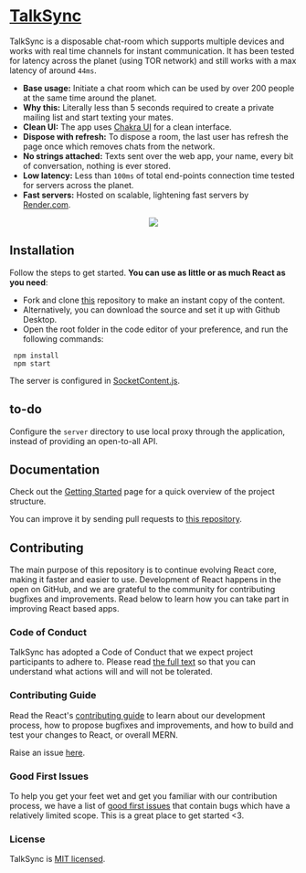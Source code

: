 # [TalkSync](talk-sync-ten.vercel.app/)

TalkSync is a disposable chat-room which supports multiple devices and works with real time channels for instant communication.
It has been tested for latency across the planet (using TOR network) and still works with a max latency of around `44ms`.

- **Base usage:** Initiate a chat room which can be used by over 200 people at the same time around the planet.
- **Why this:** Literally less than 5 seconds required to create a private mailing list and start texting your mates.
- **Clean UI:** The app uses [Chakra UI](https://chakra-ui.com/) for a clean interface.
- **Dispose with refresh:** To dispose a room, the last user has refresh the page once which removes chats from the network.
- **No strings attached:** Texts sent over the web app, your name, every bit of conversation, nothing is ever stored.
- **Low latency:** Less than `100ms` of total end-points connection time tested for servers across the planet.
- **Fast servers:** Hosted on scalable, lightening fast servers by [Render.com](https://render.com).

<div align="center">
  <img src="https://cdn.statically.io/gh/thatsameguyokay/images/main/fortlax.png">
</div>

## Installation

Follow the steps to get started. **You can use as little or as much React as you need**:

- Fork and clone [this](https://github.com/Aryan-Sanghi-008/TalkSync) repository to make an instant copy of the content.
- Alternatively, you can download the source and set it up with Github Desktop.
- Open the root folder in the code editor of your preference, and run the following commands:

```
 npm install
 npm start
```

The server is configured in [SocketContent.js](https://github.com/Aryan-Sanghi-008/TalkSync/blob/main/src/socketContext.js).

## to-do

Configure the `server` directory to use local proxy through the application, instead of providing an open-to-all API.

## Documentation

Check out the [Getting Started](https://reactjs.org/docs/getting-started.html) page for a quick overview of the project structure.

You can improve it by sending pull requests to [this repository](https://github.com/Aryan-Sanghi-008/TalkSync).

## Contributing

The main purpose of this repository is to continue evolving React core, making it faster and easier to use. Development of React happens in the open on GitHub, and we are grateful to the community for contributing bugfixes and improvements. Read below to learn how you can take part in improving React based apps.

### Code of Conduct

TalkSync has adopted a Code of Conduct that we expect project participants to adhere to. Please read [the full text](https://code.fb.com/codeofconduct) so that you can understand what actions will and will not be tolerated.

### Contributing Guide

Read the React's [contributing guide](https://reactjs.org/contributing/how-to-contribute.html) to learn about our development process, how to propose bugfixes and improvements, and how to build and test your changes to React, or overall MERN.

Raise an issue [here](https://github.com/Aryan-Sanghi-008/TalkSync/issues).

### Good First Issues

To help you get your feet wet and get you familiar with our contribution process, we have a list of [good first issues](https://github.com/Aryan-Sanghi-008/TalkSync/labels/good%20first%20issue) that contain bugs which have a relatively limited scope. This is a great place to get started <3.

### License

TalkSync is [MIT licensed](./LICENSE).
